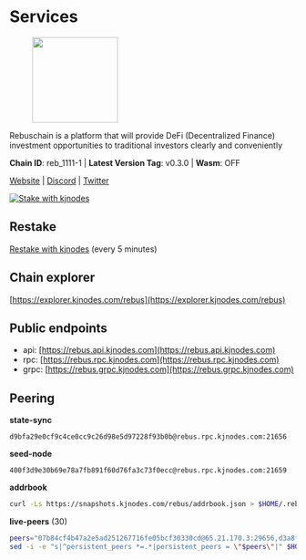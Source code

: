 # Services

<figure><img src="https://raw.githubusercontent.com/kj89/testnet_manuals/main/pingpub/logos/rebus.png" width="150" alt=""><figcaption></figcaption></figure>

Rebuschain is a platform that will provide DeFi (Decentralized Finance)  investment opportunities to traditional investors clearly and conveniently

**Chain ID**: reb_1111-1 | **Latest Version Tag**: v0.3.0 | **Wasm**: OFF

[Website](https://www.rebuschain.com) | [Discord](https://discord.gg/rebuschain) | [Twitter](https://twitter.com/RebusChain)

[![Stake with kjnodes](https://i.ibb.co/cr44Q8j/button-stake-with-kjnodes.png)](https://restake.app/rebus/rebusvaloper1vndzy8y55ylgpmmsc34uy8rm6kqlml6ffs9lrv)

## Restake

[Restake with kjnodes](https://restake.app/rebus/rebusvaloper1vndzy8y55ylgpmmsc34uy8rm6kqlml6ffs9lrv) (every 5 minutes)
## Chain explorer
[https://explorer.kjnodes.com/rebus](https://explorer.kjnodes.com/rebus)

## Public endpoints

* api: [https://rebus.api.kjnodes.com](https://rebus.api.kjnodes.com)
* rpc: [https://rebus.rpc.kjnodes.com](https://rebus.rpc.kjnodes.com)
* grpc: [https://rebus.grpc.kjnodes.com](https://rebus.grpc.kjnodes.com)

## Peering

**state-sync**

```text
d9bfa29e0cf9c4ce0cc9c26d98e5d97228f93b0b@rebus.rpc.kjnodes.com:21656
```

**seed-node**

```text
400f3d9e30b69e78a7fb891f60d76fa3c73f0ecc@rebus.rpc.kjnodes.com:21659
```

**addrbook**
```bash
curl -Ls https://snapshots.kjnodes.com/rebus/addrbook.json > $HOME/.rebusd/config/addrbook.json
```

**live-peers** (30)
```bash
peers="07b84cf4b47a2e5ad251267716fe05bcf30330cd@65.21.170.3:29656,d3a8fdbe6776fc71998fa893abcd634461b52b19@65.109.92.241:40106,b5bf2242c981371224e5e9e89d6c265d554c8989@65.21.202.154:21656,641b33b0e909630868133820605edf2b4ba4969a@65.109.49.109:26656,87102b5dd22c1d17f97197c078f23726ae3c6214@91.157.60.253:26656,275d2614d24c8ac015a7712702fcb99cef67ef67@65.108.124.219:29656,a35d28e111c1dcc1e5f3203627b449adfb4425f2@65.109.29.150:21656,fa292bfad37826c9da43894b349b1480dff516b5@65.108.99.254:31656,a7d96dc929824613315dcc1c90fee119f28cc51f@164.152.160.207:26656,69e27ab9b46350654805df3ea8d9ac2f00af4e4c@38.242.244.85:26656,c126eed9cfede7802d78f570fec8175835309a73@141.95.127.146:26656,89757803f40da51678451735445ad40d5b15e059@169.155.44.106:26656,3e319c765b7b48d518a2e3218efc317234b81681@142.132.159.188:26656,2f6b34ad97c4827dace87436f0299cf89fe0c056@136.243.95.80:46656,bb2a7dc81b9bd0e017409a2bbb71b12bb899e743@178.63.22.117:26656,b8c42fcb311b47cdb8285b5697f661fbba5bf1a5@51.68.157.129:26656,f4ad005ee8ec25508c498294e9e83d81b188ea49@185.248.24.16:21656,ae67d4c37632435e0d5f27041f50af20d227bdc2@93.170.72.118:21656,ebc4d27be0c87f537b44250c2e22ad349dc59fb6@158.69.116.134:26656,34e3178b6e0f25451fd690c15fc199d5a9bdfb9b@15.204.197.11:26656,241c83e7a6ff769d66be0c4848db44cdcac8b4b0@192.99.62.83:26656,d12f9b52ca0e11cdeca5c46e802249ade4c39c45@185.248.24.40:26656,346bf012c17fa30ef70ae72f082374838626532a@65.108.106.131:26696,6dc49b312a98051351f0347568c294fea83a5f9a@51.79.27.21:11656,b1b08fe470551dca6d6631fb1bfabb814f6c1aec@54.37.129.164:54556,1fe32d8f09b8715b1e626da17b3ecfe26623b371@176.9.22.117:27656,2b7c9ae046c35b48cb7d3d16416c3f36ab648f66@149.102.136.149:26656,49e084a4c77f168810608e20b530ee9d25ac69b7@209.126.8.176:26656,09e5d302fd49709b5b46d391a297f448a5dc1a37@65.109.82.249:30656,d9bfa29e0cf9c4ce0cc9c26d98e5d97228f93b0b@65.109.88.38:21656"
sed -i -e "s|^persistent_peers *=.*|persistent_peers = \"$peers\"|" $HOME/.rebusd/config/config.toml
```
